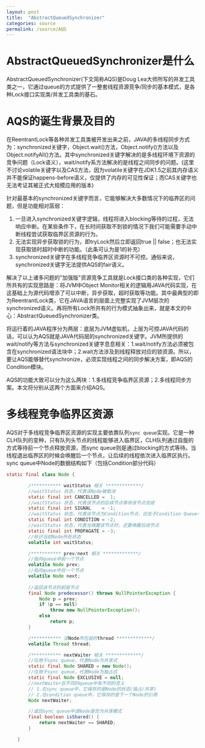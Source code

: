 ```yaml
---
layout: post
title:  "AbstractQueuedSynchronizer"
categories: source
permalink: /source/AQS
---
```


# AbstractQueuedSynchronizer是什么
AbstractQueuedSynchronizer(下文简称AQS)是Doug Lea大师所写的并发工具类之一，它通过queue的方式提供了一整套线程资源竞争/同步的基本模式，是各种Lock接口实现类/并发工具类的基石。

# AQS的诞生背景及目的

在ReentrantLock等各种并发工具类被开发出来之前，JAVA的多线程同步方式为：synchronized关键字，Object.wait()方法，Object.notify()方法以及Object.notifyAll()方法。其中synchronized关键字解决的是多线程环境下资源的竞争问题（Lock语义），wait/notify系方法解决的是线程之间同步的问题。(这里不讨论volatile关键字以及CAS方法，因为volatile关键字在JDK1.5之前其内存语义并不能保证happens-before语义，仅提供了内存的可见性保证；而CAS关键字也无法考证其被正式大规模应用的版本)

针对最基本的synchronized关键字而言，它能够解决大多数情况下的临界区的问题，但是功能相对孱弱：
1. 一旦进入synchronized关键字逻辑，线程将进入blocking等待的过程，无法响应中断。在某些条件下，在长时间获取不到锁的情况下我们可能需要手动中断线程尝试获取临界区资源的行为。
2. 无法实现异步获取锁的行为，即tryLock然后立即返回true \|\| false；也无法实现获取锁时超时中断的功能。（此条可认为是1的补充）
3. synchronized关键字在多线程竞争临界区资源时不可控。通俗来说，synchronized关键字无法提供AQS的fair语义。

解决了以上诸多问题的"加强版"资源竞争工具就是Lock接口类的各种实现，它们所共有的实现思路是：将JVM中Object Monitor相关的逻辑用JAVA代码实现，在这基础上为源代码增添了可以中断，异步获取，超时获取等功能。其中最典型的即为ReentrantLock类，它在JAVA语言的层面上完整实现了JVM层次的synchronized语义。再将所有Lock所共有的行为模式抽象出来，就是本文的中心：AbstractQueuedSynchronizer类。
    
将运行着的JAVA程序分为两层：底层为JVM虚拟机，上层为可控JAVA代码的话，可以认为AQS就是JAVA代码层的synchronized关键字。JVM所提供的wait/notify等方法与synchronized关键字息息相关：1.wait/notify方法必须被包含在synchronized语法块中；2.wait方法涉及到线程释放对应的锁资源。所以，要让AQS能够替代synchronize，必须实现线程之间的同步解决方案，即AQS的Condition模块。
    
AQS的功能大致可以分为这么两块：1.多线程竞争临界区资源；2.多线程同步方案。本文将分别从这两个方面来介绍AQS。

# 多线程竞争临界区资源
AQS对于多线程竞争临界区资源的实现主要依靠队列``sync queue``实现。它是一种CLH队列的变种，只有队列头节点的线程能够进入临界区，CLH队列通过自旋的方式等待前一个节点释放资源，而sync queue则是通过blocking的方式等待。当线程退出临界区的时候会唤醒后一个节点，让后续的线程依次进入临界区执行。sync queue中Node的数据结构如下（包括Condition部分代码）
```java
static final class Node {

		/*********** waitStatus 相关 *************/
        //waitStatus 状态，代表该Node被取消
        static final int CANCELLED =  1;
        //waitStatus 状态，代表该节点的后续节点等待该节点完成
        static final int SIGNAL    = -1;
        //waitStatus 状态，代表该节点为Condition节点，应处于Condition Queue中
        static final int CONDITION = -2;
        //waitStatus 状态，代表当唤醒该节点时，还要唤醒后续节点
        static final int PROPAGATE = -3;
		//标识当前Node所处状态
        volatile int waitStatus;

		/*********** prev/next 相关 *************/
        //指向queue中前一个节点
        volatile Node prev;
		//指向queue中后一个节点
        volatile Node next;
		
		//返回该节点的前驱节点
		final Node predecessor() throws NullPointerException {
            Node p = prev;
            if (p == null)
                throw new NullPointerException();
            else
                return p;
        }

		/*********** 该Node所包装的thread *************/
        volatile Thread thread;

		/*********** nextWaiter 相关 *************/
		//仅用于sync queue，代表Node为共享式
        static final Node SHARED = new Node();
        //仅用于sync queue，代表Node为独占式
        static final Node EXCLUSIVE = null;
		//nextWaiter在不同的queue中有不同的含义
		// 1.在sync queue中，它保存的是Node的状态(独占/共享)
		// 2.在condition queue中，它保存的是下一个Node的引用
        Node nextWaiter;

        //返回sync queue中该Node是否为共享模式
        final boolean isShared() {
            return nextWaiter == SHARED;
        }

    }
```
